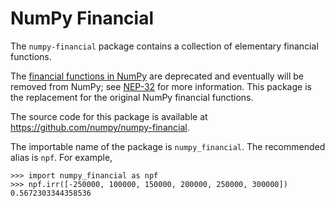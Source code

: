 # NumPy Financial

The `numpy-financial` package contains a collection of elementary financial
functions.

The [financial functions in NumPy](https://numpy.org/doc/1.17/reference/routines.financial.html)
are deprecated and eventually will be removed from NumPy; see
[NEP-32](https://numpy.org/neps/nep-0032-remove-financial-functions.html)
for more information.  This package is the replacement for the original
NumPy financial functions.

The source code for this package is available at https://github.com/numpy/numpy-financial.

The importable name of the package is `numpy_financial`.  The recommended
alias is `npf`.  For example,

```
>>> import numpy_financial as npf
>>> npf.irr([-250000, 100000, 150000, 200000, 250000, 300000])
0.5672303344358536
```
